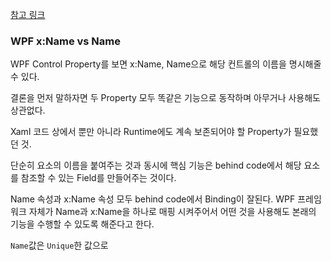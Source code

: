 [참고 링크](https://springisover.tistory.com/14)

### WPF x:Name vs Name

WPF Control Property를 보면 x:Name, Name으로 해당 컨트롤의 이름을 명시해줄 수 있다.

결론을 먼저 말하자면 두 Property 모두 똑같은 기능으로 동작하며 아무거나 사용해도 상관없다.

Xaml 코드 상에서 뿐만 아니라 Runtime에도 계속 보존되어야 할 Property가 필요했던 것.

단순히 요소의 이름을 붙여주는 것과 동시에 핵심 기능은 behind code에서 해당 요소를 참조할 수 있는 Field를 만들어주는 것이다.

Name 속성과 x:Name 속성 모두 behind code에서 Binding이 잘된다. WPF 프레임워크 자체가 Name과 x:Name을 하나로 매핑 시켜주어서 어떤 것을 사용해도 본래의 기능을 수행할 수 있도록 해준다고 한다.

`Name`값은 `Unique`한 값으로
